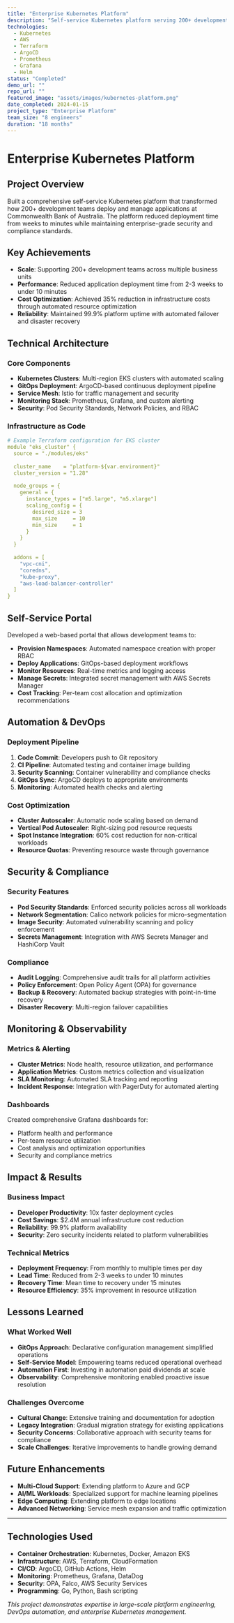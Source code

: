 ```yaml
---
title: "Enterprise Kubernetes Platform"
description: "Self-service Kubernetes platform serving 200+ development teams with automated provisioning, monitoring, and cost optimization."
technologies:
  - Kubernetes
  - AWS
  - Terraform
  - ArgoCD
  - Prometheus
  - Grafana
  - Helm
status: "Completed"
demo_url: ""
repo_url: ""
featured_image: "assets/images/kubernetes-platform.png"
date_completed: 2024-01-15
project_type: "Enterprise Platform"
team_size: "8 engineers"
duration: "18 months"
---
```


# Enterprise Kubernetes Platform

## Project Overview

Built a comprehensive self-service Kubernetes platform that transformed how 200+ development teams deploy and manage applications at Commonwealth Bank of Australia. The platform reduced deployment time from weeks to minutes while maintaining enterprise-grade security and compliance standards.

## Key Achievements

- **Scale**: Supporting 200+ development teams across multiple business units
- **Performance**: Reduced application deployment time from 2-3 weeks to under 10 minutes
- **Cost Optimization**: Achieved 35% reduction in infrastructure costs through automated resource optimization
- **Reliability**: Maintained 99.9% platform uptime with automated failover and disaster recovery

## Technical Architecture

### Core Components

- **Kubernetes Clusters**: Multi-region EKS clusters with automated scaling
- **GitOps Deployment**: ArgoCD-based continuous deployment pipeline
- **Service Mesh**: Istio for traffic management and security
- **Monitoring Stack**: Prometheus, Grafana, and custom alerting
- **Security**: Pod Security Standards, Network Policies, and RBAC

### Infrastructure as Code

```yaml
# Example Terraform configuration for EKS cluster
module "eks_cluster" {
  source = "./modules/eks"
  
  cluster_name    = "platform-${var.environment}"
  cluster_version = "1.28"
  
  node_groups = {
    general = {
      instance_types = ["m5.large", "m5.xlarge"]
      scaling_config = {
        desired_size = 3
        max_size     = 10
        min_size     = 1
      }
    }
  }
  
  addons = [
    "vpc-cni",
    "coredns",
    "kube-proxy",
    "aws-load-balancer-controller"
  ]
}
```

## Self-Service Portal

Developed a web-based portal that allows development teams to:

- **Provision Namespaces**: Automated namespace creation with proper RBAC
- **Deploy Applications**: GitOps-based deployment workflows
- **Monitor Resources**: Real-time metrics and logging access
- **Manage Secrets**: Integrated secret management with AWS Secrets Manager
- **Cost Tracking**: Per-team cost allocation and optimization recommendations

## Automation & DevOps

### Deployment Pipeline

1. **Code Commit**: Developers push to Git repository
2. **CI Pipeline**: Automated testing and container image building
3. **Security Scanning**: Container vulnerability and compliance checks
4. **GitOps Sync**: ArgoCD deploys to appropriate environments
5. **Monitoring**: Automated health checks and alerting

### Cost Optimization

- **Cluster Autoscaler**: Automatic node scaling based on demand
- **Vertical Pod Autoscaler**: Right-sizing pod resource requests
- **Spot Instance Integration**: 60% cost reduction for non-critical workloads
- **Resource Quotas**: Preventing resource waste through governance

## Security & Compliance

### Security Features

- **Pod Security Standards**: Enforced security policies across all workloads
- **Network Segmentation**: Calico network policies for micro-segmentation
- **Image Security**: Automated vulnerability scanning and policy enforcement
- **Secrets Management**: Integration with AWS Secrets Manager and HashiCorp Vault

### Compliance

- **Audit Logging**: Comprehensive audit trails for all platform activities
- **Policy Enforcement**: Open Policy Agent (OPA) for governance
- **Backup & Recovery**: Automated backup strategies with point-in-time recovery
- **Disaster Recovery**: Multi-region failover capabilities

## Monitoring & Observability

### Metrics & Alerting

- **Cluster Metrics**: Node health, resource utilization, and performance
- **Application Metrics**: Custom metrics collection and visualization
- **SLA Monitoring**: Automated SLA tracking and reporting
- **Incident Response**: Integration with PagerDuty for automated alerting

### Dashboards

Created comprehensive Grafana dashboards for:
- Platform health and performance
- Per-team resource utilization
- Cost analysis and optimization opportunities
- Security and compliance metrics

## Impact & Results

### Business Impact

- **Developer Productivity**: 10x faster deployment cycles
- **Cost Savings**: $2.4M annual infrastructure cost reduction
- **Reliability**: 99.9% platform availability
- **Security**: Zero security incidents related to platform vulnerabilities

### Technical Metrics

- **Deployment Frequency**: From monthly to multiple times per day
- **Lead Time**: Reduced from 2-3 weeks to under 10 minutes
- **Recovery Time**: Mean time to recovery under 15 minutes
- **Resource Efficiency**: 35% improvement in resource utilization

## Lessons Learned

### What Worked Well

- **GitOps Approach**: Declarative configuration management simplified operations
- **Self-Service Model**: Empowering teams reduced operational overhead
- **Automation First**: Investing in automation paid dividends at scale
- **Observability**: Comprehensive monitoring enabled proactive issue resolution

### Challenges Overcome

- **Cultural Change**: Extensive training and documentation for adoption
- **Legacy Integration**: Gradual migration strategy for existing applications
- **Security Concerns**: Collaborative approach with security teams for compliance
- **Scale Challenges**: Iterative improvements to handle growing demand

## Future Enhancements

- **Multi-Cloud Support**: Extending platform to Azure and GCP
- **AI/ML Workloads**: Specialized support for machine learning pipelines
- **Edge Computing**: Extending platform to edge locations
- **Advanced Networking**: Service mesh expansion and traffic optimization

---

## Technologies Used

- **Container Orchestration**: Kubernetes, Docker, Amazon EKS
- **Infrastructure**: AWS, Terraform, CloudFormation
- **CI/CD**: ArgoCD, GitHub Actions, Helm
- **Monitoring**: Prometheus, Grafana, DataDog
- **Security**: OPA, Falco, AWS Security Services
- **Programming**: Go, Python, Bash scripting

*This project demonstrates expertise in large-scale platform engineering, DevOps automation, and enterprise Kubernetes management.*